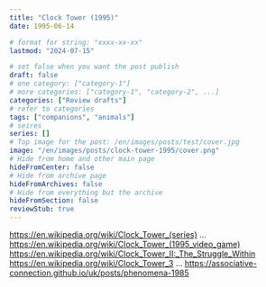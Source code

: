 ```yaml
---
title: "Clock Tower (1995)"
date: 1995-06-14

# format for string: "xxxx-xx-xx"
lastmod: "2024-07-15"

# set false when you want the post publish
draft: false
# one category: ["category-1"]
# more categories: ["category-1", "category-2", ...]
categories: ["Review drafts"]
# refer to categories
tags: ["companions", "animals"]
# seires
series: []
# Top image for the post: /en/images/posts/test/cover.jpg
image: "/en/images/posts/clock-tower-1995/cover.png"
# Hide from home and other main page
hideFromCenter: false
# Hide from archive page
hideFromArchives: false
# Hide from everything but the archive
hideFromSection: false
reviewStub: true
---
```

https://en.wikipedia.org/wiki/Clock_Tower_(series)
...
https://en.wikipedia.org/wiki/Clock_Tower_(1995_video_game)
https://en.wikipedia.org/wiki/Clock_Tower_II:_The_Struggle_Within
https://en.wikipedia.org/wiki/Clock_Tower_3
...
https://associative-connection.github.io/uk/posts/phenomena-1985
<!--more-->